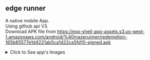## edge runner  
A native mobile App.      
Using github api V3.    
Download APK file from https://exp-shell-app-assets.s3.us-west-1.amazonaws.com/android/%40mazerunner/redemption-165b85577e1d4221ab5ca1d22ca5fd10-signed.apk
<details>
  <summary>Click to See app's Images</summary>
  
<img src="https://i.ibb.co/6vNHByz/Whats-App-Image-2020-04-22-at-22-07-12.jpg" alt="Whats-App-Image-2020-04-22-at-22-07-12" border="0" width="200px">
<img src="https://i.ibb.co/j6Dp2sH/Whats-App-Image-2020-04-22-at-22-07-12-1.jpg" alt="Whats-App-Image-2020-04-22-at-22-07-12-1" border="0" width="200px">
<img src="https://i.ibb.co/gP0ZhL0/Whats-App-Image-2020-04-22-at-22-07-12-2.jpg" alt="Whats-App-Image-2020-04-22-at-22-07-12-2" border="0" width="200px">
<img src="https://i.ibb.co/GJD1kXj/Whats-App-Image-2020-04-22-at-22-07-13.jpg" alt="Whats-App-Image-2020-04-22-at-22-07-13" border="0" width="200px">
<img src="https://i.ibb.co/hX7htV4/Whats-App-Image-2020-04-22-at-22-07-15-1.jpg" alt="Whats-App-Image-2020-04-22-at-22-07-15-1" border="0" width="200px">
<img src="https://i.ibb.co/k3N4GNP/Whats-App-Image-2020-04-22-at-22-07-15-2.jpg" alt="Whats-App-Image-2020-04-22-at-22-07-15-2" border="0" width="200px">
</details>
